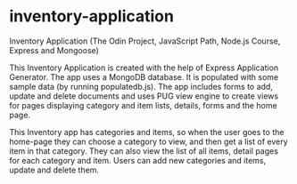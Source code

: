 # inventory-application
Inventory Application (The Odin Project, JavaScript Path, Node.js Course, Express and Mongoose)

This Inventory Application is created with the help of Express Application Generator. The app uses a MongoDB database. It is populated with some sample data (by running populatedb.js). The app includes forms to add, update and delete documents and uses PUG view engine to create views for pages displaying category and item lists, details, forms and the home page.

This Inventory app has categories and items, so when the user goes to the home-page they can choose a category to view, and then get a list of every item in that category. They can also view the list of all items, detail pages for each category and item. Users can add new categories and items, update and delete them.
